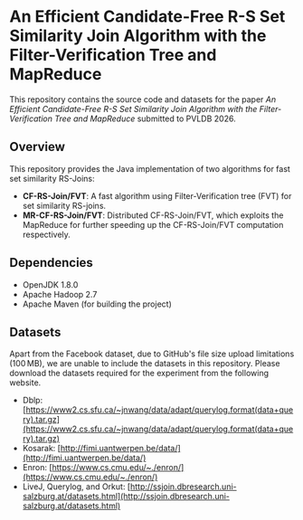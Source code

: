 # An Efficient Candidate-Free R-S Set Similarity Join Algorithm with the Filter-Verification Tree and MapReduce

This repository contains the source code and datasets for the paper *An Efficient Candidate-Free R-S Set Similarity Join Algorithm with the Filter-Verification Tree and MapReduce* submitted to PVLDB 2026.

## Overview

This repository provides the Java implementation of two algorithms for fast set similarity RS-Joins:

- **CF-RS-Join/FVT**: A fast algorithm using Filter-Verification tree (FVT) for set similarity RS-joins.
- **MR-CF-RS-Join/FVT**: Distributed CF-RS-Join/FVT, which exploits the MapReduce for further speeding up the CF-RS-Join/FVT computation respectively. 

## Dependencies

- OpenJDK 1.8.0
- Apache Hadoop 2.7
- Apache Maven (for building the project)

## Datasets

Apart from the Facebook dataset, due to GitHub's file size upload limitations (100 MB), we are unable to include the datasets in this repository. Please download the datasets required for the experiment from the following website.

- Dblp: [https://www2.cs.sfu.ca/~jnwang/data/adapt/querylog.format(data+query).tar.gz](https://www2.cs.sfu.ca/~jnwang/data/adapt/querylog.format(data+query).tar.gz)
- Kosarak: [http://fimi.uantwerpen.be/data/](http://fimi.uantwerpen.be/data/)
- Enron: [https://www.cs.cmu.edu/~./enron/](https://www.cs.cmu.edu/~./enron/)
- LiveJ, Querylog, and Orkut: [http://ssjoin.dbresearch.uni-salzburg.at/datasets.html](http://ssjoin.dbresearch.uni-salzburg.at/datasets.html)

